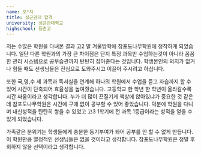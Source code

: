 ```yaml
---
name: 오*지
title: 성균관대 합격
university: 성균관대학교
highschool: 등촌고
--- 
```


저는 수많은 학원을 다녀본 결과 고2 말 겨울방학에 참포도나무학원에 정착하게 되었습니다.
일단 다른 학원과의 가장 큰 차이점은 단지 특정 과목만 수업하는것이 아니라 꼼꼼한 관리 시스템으로 공부습관까지 탄탄히 잡아준다는 것입니다.
학생본인의 의지가 없거나 힘들 때도 선생님들은 진심으로 도와주시고 이끌어 주시려고 하십니다.

또한 국,영,수 세 과목과 독서실을 연계해 하나의 학원에서 수업을 듣고 자습까지 할 수 있어 시간이 단축되어 효율성을 높여줬습니다.
고등학교 한 학년 한 학년이 올라갈수록 시간 싸움이라고 생각합니다. 누가 더 많이 끈질기게 책상에 앉아있냐가 중요한 것 같은데 참포도나무학원은 시간에 구애 없이 공부할 수 있어 좋았습니다. 덕분에 학원을 다니며 내신성적을 탄탄히 쌓을 수 있었고 고3 1학기에 전 과목 1등급이라는 성적을 얻을 수 있게 되었습니다.

가족같은 분위기는 학생들에게 충분한 동기부여가 돠어 공부를 안 할 수 없게 만듭니다.
이 학원만큼 열정적인 선생님들은 없을 것이라고 생각합니다.
참포도나무학원은 정말 후회하지 않을 선택이라고 생각합니다.
